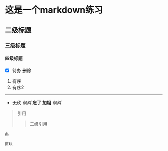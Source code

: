 # 这是一个markdown练习
## 二级标题
### 三级标题
#### 四级标题
- [x] 待办
~~删除~~
1. 有序
2. 有序2
---
- 无秩
_倾斜_
__忘了__
**加粗**
*倾斜*
> 引用
> > 二级引用

`条`
```
区块
```
